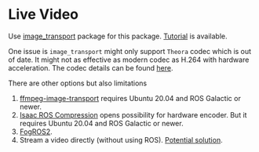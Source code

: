 # Live Video

Use [image_transport](https://wiki.ros.org/image_transport) package for this package.
[Tutorial](https://wiki.ros.org/image_transport/Tutorials) is available.

One issue is `image_transport` might only support `Theora` codec which is out of date. It might not as effective as modern codec as H.264 with hardware acceleration. The codec details can be found [here](https://github.com/ros-perception/image_transport_plugins).

There are other options but also limitations

1. [ffmpeg-image-transport](https://github.com/ros-misc-utilities/ffmpeg_image_transport) requires Ubuntu 20.04 and ROS Galactic or newer.
2. [Isaac ROS Compression](https://github.com/NVIDIA-ISAAC-ROS/isaac_ros_compression) opens possibility for hardware encoder. But it requires Ubuntu 20.04 and ROS Galactic or newer.
3. [FogROS2](https://berkeleyautomation.github.io/FogROS2/video_compression).
4. Stream a video directly (without using ROS). [Potential solution](https://developer.ridgerun.com/wiki/index.php/GStreamer_pipelines_for_Jetson_TX2#H264_encoding%5B/url%5D).
